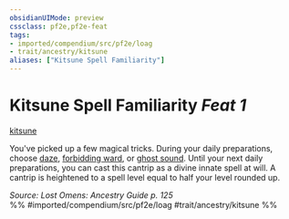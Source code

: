```yaml
---
obsidianUIMode: preview
cssclass: pf2e,pf2e-feat
tags:
- imported/compendium/src/pf2e/loag
- trait/ancestry/kitsune
aliases: ["Kitsune Spell Familiarity"]
---
```

# Kitsune Spell Familiarity  *Feat 1*  
[kitsune](kitsune-loag.md)  


You've picked up a few magical tricks. During your daily preparations, choose [daze](../spells/daze.md), [forbidding ward](../spells/forbidding-ward.md), or [ghost sound](../spells/ghost-sound.md). Until your next daily preparations, you can cast this cantrip as a divine innate spell at will. A cantrip is heightened to a spell level equal to half your level rounded up.

*Source: Lost Omens: Ancestry Guide p. 125*  
%% #imported/compendium/src/pf2e/loag #trait/ancestry/kitsune %%